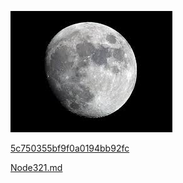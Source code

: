  

 ![](Images/moon_5c74fc03bf9f0a0194bb1e30.jpeg) 

 

 

 

 [5c750355bf9f0a0194bb92fc](Examples/adding_5c750355bf9f0a0194bb92fc.cs) 

 

 

 [Node321.md](Node321.md) 

 

 

 

